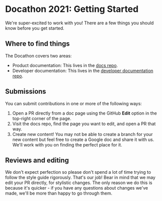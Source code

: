 # Docathon 2021: Getting Started

We're super-excited to work with you! There are a few things you should know before you get started.

## Where to find things

The Docathon covers two areas:

* Product documentation: This lives in the [docs repo](https://github.com/mattermost/docs).
* Developer documentation: This lives in the [developer documentation repo](https://github.com/mattermost/mattermost-developer-documentation).

## Submissions

You can submit contributions in one or more of the following ways:

1. Open a PR directly from a doc page using the GitHub **Edit** option in the top-right corner of the page.
2. Visit the docs repo, find the page you want to edit, and open a PR that way.
3. Create new content! You may not be able to create a branch for your new content but feel free to create a Google doc and share it with us. We'll work with you on finding the perfect place for it.

## Reviews and editing 

We don't expect perfection so please don't spend a lot of time trying to follow the style guide rigorously. That's our job! Bear in mind that we may edit your PR directly, for stylistic changes. The only reason we do this is because it's quicker - if you have any questions about changes we've made, we'll be more than happy to go through them.
